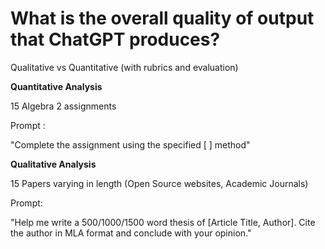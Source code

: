 
# What is the overall quality of output that ChatGPT produces?


Qualitative vs Quantitative (with rubrics and evaluation)


**Quantitative Analysis**

15 Algebra 2 assignments

Prompt :

"Complete the assignment using the specified [ ] method"

**Qualitative Analysis**

15 Papers varying in length (Open Source websites, Academic Journals)

Prompt: 

"Help me write a 500/1000/1500 word thesis of [Article Title, Author]. Cite the author in MLA format and conclude with your opinion."
